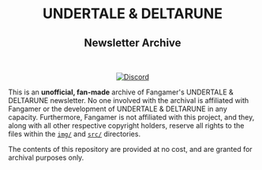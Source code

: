 <html>
  <div align="center">
    <center>
      <h1 id="undertale-deltarune">UNDERTALE & DELTARUNE</h1>
      <h2 id="newsletter-archive">Newsletter Archive</h2>
      <br />
      <p>
        <a href="https://discord.com/invite/neZCJwrqRX"
          ><img
            src="https://img.shields.io/badge/discord-blue?style=for-the-badge&amp;logo=discord&amp;color=c58dda&amp;logoColor=eceff4&amp;labelColor=262a35"
            alt="Discord"
        /></a>
      </p>
    </center>
   </div>
</html>

This is an **unofficial, fan-made** archive of Fangamer's
UNDERTALE & DELTARUNE newsletter. No one involved with the
archival is affiliated with Fangamer or the development of
UNDERTALE & DELTARUNE in any capacity. Furthermore, Fangamer
is not affiliated with this project, and they, along with all
other respective copyright holders, reserve all rights to the 
files within the [`img/`](img/) and [`src/`](src/) directories.

The contents of this repository are provided at no cost, and are granted for
archival purposes only.